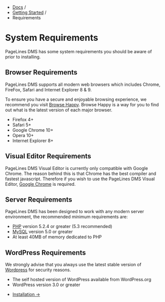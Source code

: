 <div class="row-fluid">
	<div class="span12">
		<ul class="breadcrumb">
  			<li><a href="http://docs.pagelines.com/">Docs</a> <span class="divider">/</span></li>
  			<li><a href="http://docs.pagelines.com/getting-started">Getting Started</a> <span class="divider">/</span></li>
  			<li class="active">Requirements</li>
		</ul>
	</div>
</div>

# System Requirements #

PageLines DMS has some system requirements you should be aware of prior to installing.

## Browser Requirements ##

PageLines DMS supports all modern web browsers which includes Chrome, FireFox, Safari and Internet Explorer 8 & 9.

To ensure you have a secure and enjoyable browsing experience, we recommend you visit [Browse Happy](http://browsehappy.com/). Browse Happy is a way for you to find out what is the latest version of each major browser.

* Firefox 4+
* Safari 5+
* Google Chrome 10+
* Opera 10+
* Internet Explorer 8+

## Visual Editor Requirements ##

PageLines DMS Visual Editor is currently only compatible with Google Chrome. The reason behind this is that Chrome has the best compiler and fastest javascript. Therefore if you wish to use the PageLines DMS Visual Editor, [Google Chrome](http://www.google.com/intl/en_uk/chrome/browser/) is required.

## Server Requirements ##

PageLines DMS has been designed to work with any modern server environment, the recommended minimum requirements are:

* [PHP](http://php.net/) version 5.2.4 or greater (5.3 recommended)
* [MySQL](http://www.mysql.com/) version 5.0 or greater
* At least 40MB of memory dedicated to PHP

## WordPress Requirements ##

We strongly advise that you always use the latest stable version of [Wordpress](http://wordpress.org/ "Wordpress") for security reasons.

* The self hosted version of WordPress available from WordPress.org
* WordPress version 3.0 or greater

<div class="row-fluid">
	<div class="span12">
		<ul class="pager">
  			<li class="pull-right"><a href="http://docs.pagelines.com/getting-started/installation">Installation &rarr;</i></a></li>
		</ul>
	</div>
</div>